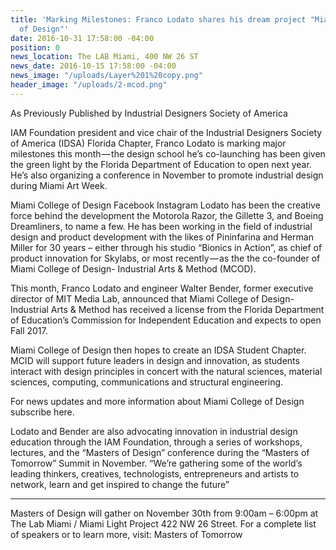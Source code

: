 ```yaml
---
title: 'Marking Milestones: Franco Lodato shares his dream project "Miami College
  of Design"'
date: 2016-10-31 17:58:00 -04:00
position: 0
news_location: The LAB Miami, 400 NW 26 ST
news_date: 2016-10-15 17:58:00 -04:00
news_image: "/uploads/Layer%201%20copy.png"
header_image: "/uploads/2-mcod.png"
---
```


As Previously Published by Industrial Designers Society of America 

IAM Foundation president and vice chair of the Industrial Designers Society of America (IDSA) Florida Chapter, Franco Lodato is marking major milestones this month — the design school he’s co-launching has been given the green light by the Florida Department of Education to open next year. He’s also organizing a conference in November to promote industrial design during Miami Art Week.

Miami College of Design Facebook Instagram
Lodato has been the creative force behind the development the Motorola Razor, the Gillette 3, and Boeing Dreamliners, to name a few. He has been working in the field of industrial design and product development with the likes of Pininfarina and Herman Miller for 30 years – either through his studio “Bionics in Action”, as chief of product innovation for Skylabs, or most recently — as the the co-founder of Miami College of Design- Industrial Arts & Method (MCOD).

This month, Franco Lodato and engineer Walter Bender, former executive director of MIT Media Lab, announced that Miami College of Design- Industrial Arts & Method has received a license from the Florida Department of Education’s Commission for Independent Education and expects to open Fall 2017.

Miami College of Design then hopes to create an IDSA Student Chapter. MCID will support future leaders in design and innovation, as students interact with design principles in concert with the natural sciences, material sciences, computing, communications and structural engineering. 

For news updates and more information about Miami College of Design subscribe here.

Lodato and Bender are also advocating innovation in industrial design education through the IAM Foundation, through a series of workshops, lectures, and the “Masters of Design” conference during the “Masters of Tomorrow” Summit in November.
“We’re gathering some of the world’s leading thinkers, creatives, technologists, entrepreneurs and artists to network, learn and get inspired to change the future”

<hr />

Masters of Design will gather on November 30th from 9:00am – 6:00pm at The Lab Miami / Miami Light Project 422 NW 26 Street. For a complete list of speakers or to learn more, visit: Masters of Tomorrow
